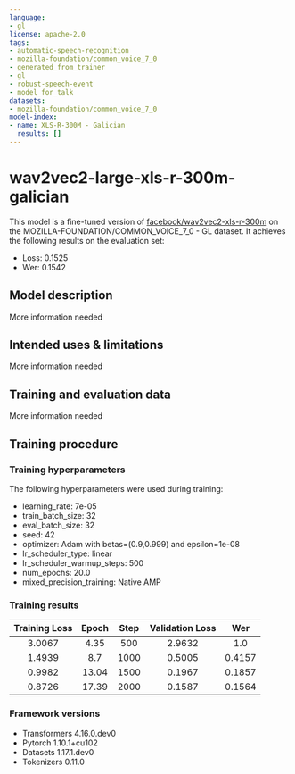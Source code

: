 ```yaml
---
language:
- gl
license: apache-2.0
tags:
- automatic-speech-recognition
- mozilla-foundation/common_voice_7_0
- generated_from_trainer
- gl
- robust-speech-event
- model_for_talk
datasets:
- mozilla-foundation/common_voice_7_0
model-index:
- name: XLS-R-300M - Galician
  results: []
---
```


<!-- This model card has been generated automatically according to the information the Trainer had access to. You
should probably proofread and complete it, then remove this comment. -->

# wav2vec2-large-xls-r-300m-galician

This model is a fine-tuned version of [facebook/wav2vec2-xls-r-300m](https://huggingface.co/facebook/wav2vec2-xls-r-300m) on the MOZILLA-FOUNDATION/COMMON_VOICE_7_0 - GL dataset.
It achieves the following results on the evaluation set:
- Loss: 0.1525
- Wer: 0.1542

## Model description

More information needed

## Intended uses & limitations

More information needed

## Training and evaluation data

More information needed

## Training procedure

### Training hyperparameters

The following hyperparameters were used during training:
- learning_rate: 7e-05
- train_batch_size: 32
- eval_batch_size: 32
- seed: 42
- optimizer: Adam with betas=(0.9,0.999) and epsilon=1e-08
- lr_scheduler_type: linear
- lr_scheduler_warmup_steps: 500
- num_epochs: 20.0
- mixed_precision_training: Native AMP

### Training results

| Training Loss | Epoch | Step | Validation Loss | Wer    |
|:-------------:|:-----:|:----:|:---------------:|:------:|
| 3.0067        | 4.35  | 500  | 2.9632          | 1.0    |
| 1.4939        | 8.7   | 1000 | 0.5005          | 0.4157 |
| 0.9982        | 13.04 | 1500 | 0.1967          | 0.1857 |
| 0.8726        | 17.39 | 2000 | 0.1587          | 0.1564 |


### Framework versions

- Transformers 4.16.0.dev0
- Pytorch 1.10.1+cu102
- Datasets 1.17.1.dev0
- Tokenizers 0.11.0
